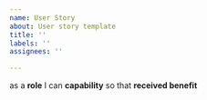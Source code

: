 ```yaml
---
name: User Story
about: User story template
title: ''
labels: ''
assignees: ''

---
```


as a **role** I can **capability** so that **received benefit**

